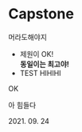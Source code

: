 # Capstone
 머라도해야지

- 제원이 OK!  
<b> 동일이는 최고야! </b>
- TEST HIHIHI
<p> OK </p>
아 힘들다

<p> 2021. 09. 24 </p>